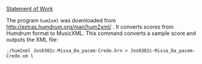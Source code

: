 [Statement of Work](https://docs.google.com/document/d/1aKLa1YcAJ7aMMCivqho-x6LtLYGSMkR4gbgTTTpcpi8/edit)

The program `hum2xml` was downloaded from http://extras.humdrum.org/man/hum2xml/ . It converts scores from Humdrum format to MusicXML. This command converts a sample score and outputs the XML file:

`./hum2xml Jos0302c-Missa_Da_pacem-Credo.krn > Jos0302c-Missa_Da_pacem-Credo.xm
l`
